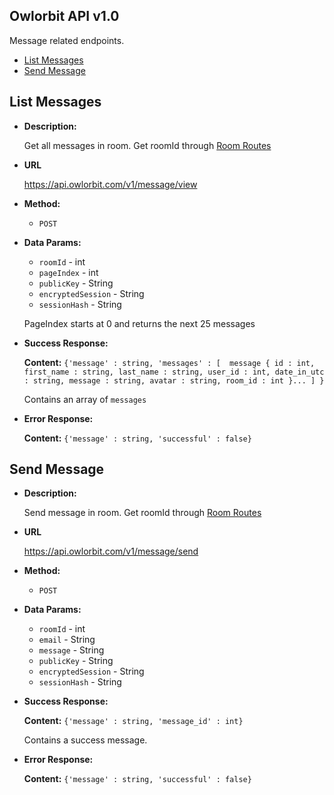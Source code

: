 **Owlorbit API v1.0**
----

Message related endpoints.


- [List Messages](#list-messages)
- [Send Message](#send-message)

## List Messages

* **Description:**
  
  Get all messages in room.  Get roomId through <a href="../Room/README.md#get-all-rooms-in-domain">Room Routes</a>

* **URL**

  <https://api.owlorbit.com/v1/message/view>

* **Method:**

  * `POST`
  
* **Data Params:**

  * `roomId` - int <br/>
  * `pageIndex` - int <br/>
  * `publicKey` - String <br/>
  * `encryptedSession` - String <br/>
  * `sessionHash` - String

  PageIndex starts at 0 and returns the next 25 messages

* **Success Response:**

   **Content:** `{'message' : string,
        'messages' : [  message { id : int, first_name : string, last_name : string, user_id : int, date_in_utc : string, message : string, avatar : string, room_id : int }... ] }`

  Contains an array of `messages`

 
* **Error Response:**

    **Content:** `{'message' : string,
        'successful' : false}`    


## Send Message

* **Description:**
  
  Send message in room.  Get roomId through <a href="../Room/README.md#get-all-rooms-in-domain">Room Routes</a>

* **URL**

  <https://api.owlorbit.com/v1/message/send>

* **Method:**

  * `POST`

* **Data Params:**

  * `roomId` - int <br/>
  * `email` - String <br/>    
  * `message` - String <br/>  
  * `publicKey` - String <br/>
  * `encryptedSession` - String <br/>
  * `sessionHash` - String

* **Success Response:**

   **Content:** `{'message' : string, 'message_id' : int}`

  Contains a success message.

 
* **Error Response:**

    **Content:** `{'message' : string,
        'successful' : false}` 
